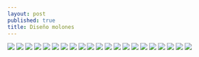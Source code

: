 ```yaml
---
layout: post
published: true
title: Diseño molones
---
```



![](../images/shirt/1.gif)
![](../images/shirt/2.gif)
![](../images/shirt/3.gif)
![](../images/shirt/4.jpg)
![](../images/shirt/5.jpg)
![](../images/shirt/6.jpg)
![](../images/shirt/7.jpg)
![](../images/shirt/8.gif)
![](../images/shirt/9.jpg)
![](../images/shirt/10.png)
![](../images/shirt/11.png)
![](../images/shirt/12.png)
![](../images/shirt/13.jpg)
![](../images/shirt/14.jpg)
![](../images/shirt/15.gif)
![](../images/shirt/16.gif)
![](../images/shirt/17.gif)
![](../images/shirt/18.jpg)
![](../images/shirt/19.png)
![](../images/shirt/20.jpg)
![](../images/shirt/21.jpg)
